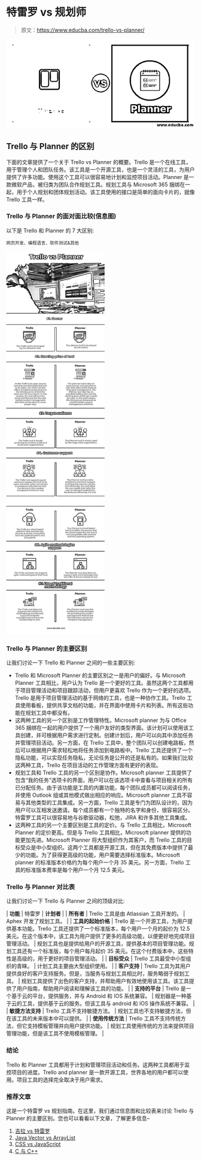 # 特雷罗 vs 规划师

> 原文：<https://www.educba.com/trello-vs-planner/>

![Trello vs Planner](img/225dd4d8d286f378c1a69d9280c1e7bf.png)



## Trello 与 Planner 的区别

下面的文章提供了一个关于 Trello vs Planner 的概要。Trello 是一个在线工具，用于管理个人和团队任务。该工具是一个开源工具，也是一个灵活的工具，为用户提供了许多功能。使用这个工具可以很容易地计划和监控项目活动。Planner 是一款微软产品，被归类为团队合作规划工具。规划工具与 Microsoft 365 捆绑在一起，用于个人规划和团体规划活动。该工具使用的接口是简单的面向卡片的，就像 Trello 工具一样。

### Trello 与 Planner 的面对面比较(信息图)

以下是 Trello 和 Planner 的 7 大区别:

<small>网页开发、编程语言、软件测试&其他</small>

![Trello vs Planner](img/12a127b5c77505479f599a587e785f45.png)



### Trello 与 Planner 的主要区别

让我们讨论一下 Trello 和 Planner 之间的一些主要区别:

*   Trello 和 Microsoft Planner 的主要区别之一是用户的偏好。与 Microsoft Planner 工具相比，用户认为 Trello 是一个更好的工具。虽然这两个工具都用于项目管理活动和项目跟踪活动，但用户更喜欢 Trello 作为一个更好的选项。Trello 是用于项目管理活动的基于网络的工具，也是一种协作工具。Trello 工具使用看板，提供共享文档的功能，并在界面中使用卡片和列表。所有这些功能在规划工具中都没有。
*   这两种工具的另一个区别是工作管理特性。Microsoft planner 为与 Office 365 捆绑在一起的用户提供了一个用户友好的类型界面。该计划可以使用该工具创建，并可根据用户需求进行定制。创建计划后，用户可以向其中添加任务并管理项目活动。另一方面，在 Trello 工具中，整个团队可以创建电路板，然后可以根据用户需求轻松地将任务添加到电路板中。Trello 工具还提供了一个隐私功能，可以实现任务隐私，无论任务是公开的还是私有的。如果我们比较这两种工具，Trello 在项目活动的工作管理方面有更好的表现。
*   规划工具和 Trello 工具的另一个区别是协作。Microsoft planner 工具提供了包含“我的任务”选项卡的界面，用户可以在该选项卡中查看与项目相关的所有已分配任务。由于该功能是工具的内置功能，每个团队成员都可以阅读任务，并使用 Outlook 组或其他模式做出相应的响应。Microsoft planner 工具不容易与其他类型的工具集成。另一方面，Trello 工具是专门为团队设计的，因为用户可以互相发送邀请。每个成员都有一个独特的名字和身份，很容易区分。特雷罗工具可以很容易地与谷歌驱动器，松弛，JIRA 和许多其他工具集成。
*   这两种工具的另一个主要区别是工具的定价。与 Trello 工具相比，Microsoft Planner 的定价更高。但是与 Trello 工具相比，Microsoft planner 提供的功能更加先进。Microsoft Planner 将大型组织作为其客户，而 Trello 工具的目标受众是中小型组织。这两个工具都是开源工具，但在其免费版本中提供了最少的功能。为了获得更高级的功能，用户需要选择标准版本。Microsoft planner 的标准版本价格约为每个用户一个月 35 美元。另一方面，Trello 工具的标准版本费率是每个用户一个月 12.5 美元。

### Trello 与 Planner 对比表

让我们讨论一下 Trello 与 Planner 之间的顶级对比:

| **功能** | 特雷罗 | **计划者** |
| **所有者** | Trello 工具是由 Atlassian 工具开发的。 | Aphex 开发了规划工具。 |
| **工具的起始价格** | Trello 是一个开源工具，为用户提供基本功能。Trello 工具还提供了一个标准版本，每个用户一个月的起价为 12.5 美元。在这个版本中，该工具为用户提供了更多的高级功能，以便更好地完成项目管理活动。 | 规划工具也是提供给用户的开源工具，提供基本的项目管理功能。规划工具还有一个标准版，每个用户每月起价 35 美元。在这个付费版本中，这些特性是高级的，用于更好的项目管理活动。 |
| **目标受众** | Trello 工具最受中小型组织的青睐。 | 计划工具主要由大型组织使用。 |
| **客户支持** | Trello 工具为其用户提供良好的客户支持服务。但是，当服务与规划工具相比时，服务略弱于规划工具。 | 规划工具提供了出色的客户支持，并帮助用户有效地使用该工具。该工具提供了用户指南，帮助用户阅读和理解该工具的功能。 |
| **支持的平台** | Trello 是一个基于云的平台，提供服务，并与 Android 和 IOS 系统兼容。 | 规划器是一种基于云的工具，提供基于云的服务。但该工具与 android 和 IOS 操作系统不兼容。 |
| **敏捷方法支持** | Trello 工具不支持敏捷方法。 | 规划工具也不支持敏捷方法，但在该工具的未来版本中可以提供。 |
| **使用传统方法** | Trello 工具不支持传统方法，但它支持模板管理并向用户提供功能。 | 规划工具使用传统的方法来提供项目管理功能，但是该工具不使用模板管理。 |

### 结论

Trello 和 Planner 工具都用于计划和管理项目活动和任务。这两种工具都用于监控项目的进度。Trello and planner 是一款开源工具，世界各地的用户都可以使用。项目工具的选择完全取决于用户需求。

### 推荐文章

这是一个特雷罗 vs 规划指南。在这里，我们通过信息图和比较表来讨论 Trello 与 Planner 的主要区别。您也可以看看以下文章，了解更多信息–

1.  [吉拉 vs 特雷罗](https://www.educba.com/jira-vs-trello/)
2.  [Java Vector vs ArrayList](https://www.educba.com/java-vector-vs-arraylist/)
3.  [CSS vs JavaScript](https://www.educba.com/css-vs-javascript/)
4.  [C 与 C++](https://www.educba.com/c-vs-c-plus-plus/)





